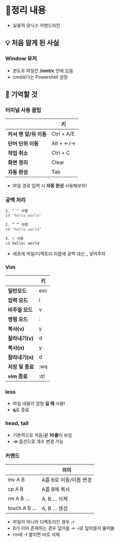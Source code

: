 # 📝정리 내용
- 실용적 유닉스 커맨드라인

## 💡 처음 알게 된 사실

### Window 유저

- 윈도우 파일은  **/mnt/c** 안에 있음
- cmd보다는 Powershell 권장

## 📌 기억할 것

### 터미널 사용 꿀팁

|  | 키 |
| --- | --- |
| **커서 맨 앞/뒤 이동** | Ctrl + A/E |
| **단어 단위 이동** | Alt + ←/→ |
| **작업 취소**  | Ctrl + C |
| **화면 정리** | Clear |
| **자동 완성** | Tab |
- 파일 경로 입력 시 **자동 완성** 사용해보자!

### 공백 처리

```bash
1. ‘ ‘ 사용
cd 'hello world'

2. “ “ 사용
cd "hello world"

3. \ 사용
cd hello\ world
```

- 애초에 파일/디렉토리 이름에 공백 대신 _ 넣어주자

### Vim

|  | 키 |
| --- | --- |
| **일반모드**  | esc |
| **입력 모드** | i |
| **비주얼 모드** | v |
| **명령 모드** | : |
| **복사(v)** | y |
| **잘라내기(v)** | d |
| **복사(n)** | y |
| **잘라내기(n)** | d |
| **저장 및 종료** | :wq |
| **vim 종료** | :q! |

### less

- 파일 내용이 엄청 **길 때** 사용!
- **q**로 종료

### head, tail

- 기본적으로 처음/끝 **10줄**이 보임
- **-n** 옵션으로 개수 변경 가능

### 커멘드

|  | **의미**  |
| --- | --- |
| mv A B | A를 B로 이동/이름 변경 |
| cp A B | A를 B에 복사 |
| rm A B … | A, B … 삭제 |
| touch A B … | A, B … 생성 |
- 파일이 아니라 디렉토리인 경우 -r
- B가 이미 존재하는 경우 덮어씀 → -i로 덮어쓸지 물어봄
- rm에 -f 붙이면 바로 삭제